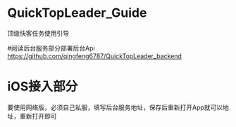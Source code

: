 # QuickTopLeader_Guide
顶级快客任务使用引导


#阅读后台服务部分部署后台Api
https://github.com/qingfeng6787/QuickTopLeader_backend


# iOS接入部分

要使用网络版，必须自己私服，填写后台服务地址，保存后重新打开App就可以地址，重新打开即可
